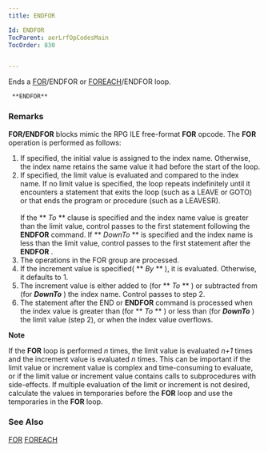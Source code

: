 ```yaml
---
title: ENDFOR

Id: ENDFOR
TocParent: aerLrfOpCodesMain
TocOrder: 830


---
```


Ends a [FOR](FOR.html)/ENDFOR or [FOREACH](FOREACH.html)/ENDFOR loop. 

```
 **ENDFOR**         
```

### Remarks
**FOR/ENDFOR** blocks mimic the RPG ILE free-format **FOR** opcode. The **FOR** operation is performed as follows: 

1. If specified, the initial value is assigned to the index name.  Otherwise,
                the index name retains the same value it had before the start of the loop.
2. If specified, the limit value is evaluated and compared to the index name.
                If no limit value is specified, the loop repeats indefinitely until it
                encounters a statement that exits the loop (such as a LEAVE or GOTO) or that
                ends the program or procedure (such as a LEAVESR).<br /><br />
                If the ** *To* **  clause is specified and the index name
                value is greater than the limit value, control passes to the first statement
                following the **ENDFOR**  command.  If ** *DownTo* ** 
                is specified and the index name is less than the limit value, control passes to
                the first statement after the **ENDFOR** .
3. The operations in the FOR group are processed.
4. If the increment value is specified( ** *By* ** ), it is
                evaluated.  Otherwise, it defaults to 1.
5. The increment value is either added to (for ** *To* ** ) or
                subtracted from (for ***DownTo*** ) the index
                name.  Control passes to step 2.
6. The statement after the END or **ENDFOR**  command is
                processed when the index value is greater than (for ** *To* ** )
                or less than (for ***DownTo*** ) the limit value (step 2),
                or when the index value overflows.

**Note** 

If the **FOR** loop is performed *n* times, the limit value is evaluated *n+1* times and the increment value is evaluated *n* times. This can be important if the limit value or increment value is complex and time-consuming to evaluate, or if the limit value or increment value contains calls to subprocedures with side-effects. If multiple evaluation of the limit or increment is not desired, calculate the values in temporaries before the **FOR** loop and use the temporaries in the **FOR** loop. 

### See Also
[FOR](FOR.html)
[FOREACH](FOREACH.html) 
